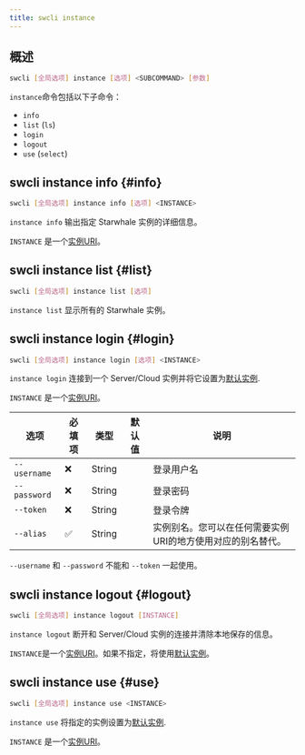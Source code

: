 ```yaml
---
title: swcli instance
---
```


## 概述

```bash
swcli [全局选项] instance [选项] <SUBCOMMAND> [参数]
```

`instance`命令包括以下子命令：

* `info`
* `list` (`ls`)
* `login`
* `logout`
* `use` (`select`)

## swcli instance info {#info}

```bash
swcli [全局选项] instance info [选项] <INSTANCE>
```

`instance info` 输出指定 Starwhale 实例的详细信息。

`INSTANCE` 是一个[实例URI](../../swcli/uri.md#instance)。

## swcli instance list {#list}

```bash
swcli [全局选项] instance list [选项]
```

`instance list` 显示所有的 Starwhale 实例。

## swcli instance login {#login}

```bash
swcli [全局选项] instance login [选项] <INSTANCE>
```

`instance login` 连接到一个 Server/Cloud 实例并将它设置为[默认实例](../../swcli/uri.md#defaultInstance).

`INSTANCE` 是一个[实例URI](../../swcli/uri.md#instance)。

| 选项 | 必填项 | 类型 | 默认值 | 说明 |
| --- | --- | --- | --- | --- |
| `--username` | ❌ | String | | 登录用户名 |
| `--password` | ❌ | String | | 登录密码 |
| `--token` | ❌ | String | | 登录令牌 |
| `--alias` | ✅ | String | | 实例别名。您可以在任何需要实例URI的地方使用对应的别名替代。 |

`--username` 和 `--password` 不能和 `--token` 一起使用。

## swcli instance logout {#logout}

```bash
swcli [全局选项] instance logout [INSTANCE]
```

`instance logout` 断开和 Server/Cloud 实例的连接并清除本地保存的信息。

`INSTANCE`是一个[实例URI](../../swcli/uri.md#instance)。如果不指定，将使用[默认实例](../../swcli/uri.md#defaultInstance)。

## swcli instance use {#use}

```bash
swcli [全局选项] instance use <INSTANCE>
```

`instance use` 将指定的实例设置为[默认实例](../../swcli/uri.md#defaultInstance).

`INSTANCE` 是一个[实例URI](../../swcli/uri.md#instance)。
